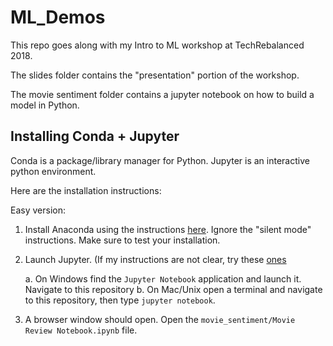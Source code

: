 # ML_Demos

This repo goes along with my Intro to ML workshop at TechRebalanced 2018.

The slides folder contains the "presentation" portion of the workshop.

The movie sentiment folder contains a jupyter notebook on how to build a model in Python.

## Installing Conda + Jupyter

Conda is a package/library manager for Python. Jupyter is an interactive python environment.

Here are the installation instructions:

Easy version:

1. Install Anaconda using the instructions [here](https://conda.io/docs/user-guide/install/index.html#regular-installation).
Ignore the "silent mode" instructions. Make sure to test your installation.

2. Launch Jupyter. (If my instructions are not clear, try these [ones](https://jupyter-notebook-beginner-guide.readthedocs.io/en/latest/execute.html)

    a. On Windows find the `Jupyter Notebook` application and launch it. Navigate to this repository
    b. On Mac/Unix open a terminal and navigate to this repository, then type `jupyter notebook`.
    
3. A browser window should open. Open the `movie_sentiment/Movie Review Notebook.ipynb` file.


